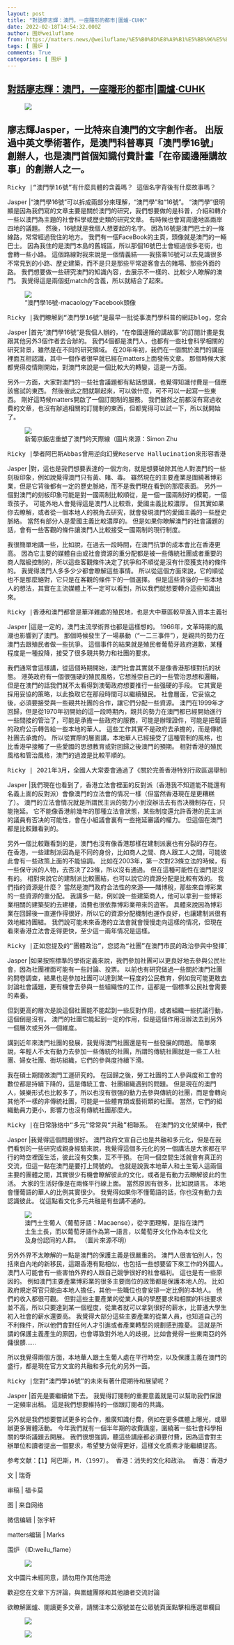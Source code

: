 ```yaml
---
layout: post
title: "對話廖志輝：澳門，一座隱形的都市|圍爐·CUHK"
date: 2022-02-18T14:54:32.000Z
author: 围炉weiluflame
from: https://matters.news/@weiluflame/%E5%B0%8D%E8%A9%B1%E5%BB%96%E5%BF%97%E8%BC%9D-%E6%BE%B3%E9%96%80-%E4%B8%80%E5%BA%A7%E9%9A%B1%E5%BD%A2%E7%9A%84%E9%83%BD%E5%B8%82-%E5%9C%8D%E7%88%90-cuhk-bafyreicmflbjlzaqgnu27sjx75pt24tl3mrxbsvjfmyqdd6l6eb5odm5xu
tags: [ 围炉 ]
comments: True
categories: [ 围炉 ]
---
```

<!--1645196072000-->
[對話廖志輝：澳門，一座隱形的都市|圍爐·CUHK](https://matters.news/@weiluflame/%E5%B0%8D%E8%A9%B1%E5%BB%96%E5%BF%97%E8%BC%9D-%E6%BE%B3%E9%96%80-%E4%B8%80%E5%BA%A7%E9%9A%B1%E5%BD%A2%E7%9A%84%E9%83%BD%E5%B8%82-%E5%9C%8D%E7%88%90-cuhk-bafyreicmflbjlzaqgnu27sjx75pt24tl3mrxbsvjfmyqdd6l6eb5odm5xu)
------

<div>
<figure class="image"><img src="https://assets.matters.news/embed/8dd41be4-955e-4890-8c26-d797642f0936.webp" data-asset-id="8dd41be4-955e-4890-8c26-d797642f0936" referrerpolicy="no-referrer"><figcaption><span></span></figcaption></figure><h2>廖志輝Jasper，一比特來自澳門的文字創作者。 出版過中英文學術著作，是澳門科普專頁「澳門學16號」創辦人，也是澳門首個知識付費計畫「在帝國邊陲講故事」的創辦人之一。</h2><pre class="ql-syntax" spellcheck="false">Ricky |“澳門學16號”有什麼具體的含義嗎？ 這個名字背後有什麼故事嗎？</pre><p>Jasper |“澳門學16號”可以拆成兩部分來理解，“澳門學”和“16號”。 “澳門學”很明顯是因為我們寫的文章主要是關於澳門的研究，我們想要做的是科普，介紹和轉介一些以澳門為主題的社會科學或歷史類的研究文章。 有時候也會寫周邊地區兩岸四地的議題。 然後，16號就是我個人想要起的名字。 因為16號是澳門巴士的一條線路，常常經過我住的地方。 我們有一個FaceBook的主頁，頭像就是澳門的一輛巴士。 因為我住的是澳門本島的舊城區，所以那個16號巴士會經過很多老街，也會轉一些小路。 這個路線對我來說是一個情義結——我搭乘16號可以去見識很多不常見到的小路、歷史建築，而不是只是那些平常遊客會去的賭場、那些外面的路。 我們想要做一些研究澳門的知識內容，去展示不一樣的、比較少人瞭解的澳門。 我覺得這是兩個挺match的含義，所以就結合了起來。</p><figure class="image"><img src="https://assets.matters.news/embed/853e0e3f-c03c-46c1-804b-ffb31d02911f.webp" data-asset-id="853e0e3f-c03c-46c1-804b-ffb31d02911f" referrerpolicy="no-referrer"><figcaption><span>“澳門學16號-macaology”Facebook頭像</span></figcaption></figure><pre class="ql-syntax" spellcheck="false">Ricky |我們瞭解到“澳門學16號”是最早一批從事澳門學科普的網誌blog，您合辦的「在帝國邊陲講故事」也是matters平臺上的受關注最多的付費專欄。 怎樣的契機和機會讓您願意涉足澳門學的科普寫作這個鮮有人涉足的領域呢？</pre><p>Jasper |首先“澳門學16號”是我個人辦的，“在帝國邊陲的講故事”的訂閱計畫是我跟其他另外3個作者去合辦的。 我們4個都是澳門人，也都有一些社會科學相關的研究背景，雖然是在不同的研究領域。 在20年年初，我們在一個關於澳門的講座裡面互相認識，其中一個作者很早就已經在matters上面發佈文章。 那個時候大家都覺得疫情剛開始，對澳門來說是一個比較大的轉變，這是一方面。</p><p>另外一方面，大家對澳門的一些社會議題都有點話想講，也覺得知識付費是一個應該嘗試的東西。 然後彼此之間就聊起來，可以做什麼，可不可以一起寫一些東西。 剛好這時候matters開啟了一個訂閱制的服務。 我們雖然之前都沒有寫過收費的文章，也沒有辦過相關的訂閱制的東西，但都覺得可以試一下，所以就開始了。</p><figure class="image"><img src="https://assets.matters.news/embed/11bb2129-c61c-4b14-979a-5740aa4066e8.webp" data-asset-id="11bb2129-c61c-4b14-979a-5740aa4066e8" referrerpolicy="no-referrer"><figcaption><span>新葡京飯店重塑了澳門的天際線（圖片來源：Simon Zhu</span></figcaption></figure><pre class="ql-syntax" spellcheck="false">Ricky |學者阿巴斯Abbas曾用逆向幻覺Reserve Hallucination來形容香港，表明有些事物明明就在眼前，卻仿若隱形，不被看見。 對一座城市來說，標籤式的刻板印象和草率定性，往往遮蔽人們的雙眼。 根據您的觀察澳門在外界不同群體眼中有著怎樣的刻板印象呢？</pre><p>Jasper |對，這也是我們想要表達的一個方向，就是想要破除其他人對澳門的一些刻板印象，例如說覺得澳門只有黃、賭、毒。 雖然現在的主要產業是圍繞著博彩業，但是它背後都有一定的歷史脈絡，而不是我們現在看到的那麼表面。 另外一個對澳門的刻板印象可能是對一國兩制比較順從，是一個一國兩制好的模範，一個乖孩子。 可能外地人會覺得這是澳門人比較乖，愛國主義比較濃厚。 但其實如果你去瞭解，或者從一個本地人的視角去研究，就會發現澳門的愛國主義的一些歷史脈絡。 當然有部分人是愛國主義比較濃厚的。 但是如果你瞭解澳門的社會議題的話，會有一些客觀的條件讓澳門人比較接受一國兩制的現行制度。</p><p>我很簡單地講一些，比如說，在過去一段時間，在澳門抗爭的成本會比在香港更高。 因為它主要的媒體自由或社會資源的重分配都是被一些傳統社團或者重要的商人階級控制的，所以這些客觀條件决定了抗爭和不順從是沒有什麼獲支持的條件的。 我覺得澳門人多多少少都會瞭解這些事情。 所以從這個方面來說，它的順從也不是那麼絕對，它只是在客觀的條件下的一個選擇。 但是這些背後的一些本地人的想法，其實在主流媒體上不一定可以看到，所以我們就想要轉介這些知識出來。</p><pre class="ql-syntax" spellcheck="false">Ricky |香港和澳門都曾是華洋雜處的殖民地，也是大中華區較早進入資本主義社會的地區，但是為什麼澳門呈現出了保守與溫馴的社會風氣？ 這和澳門殖民歷史的獨特性有什麼關係嗎？</pre><p>Jasper |這是一定的，澳門主流學術界也都是這樣想的。 1966年，文革時期的風潮也影響到了澳門。 那個時候發生了一場暴動（“一二三事件”），是親共的勢力在澳門去跟殖民者做一些抗爭。 這個事件的結果就是殖民者葡萄牙政府道歉，某種程度是一種投降，接受了很多親共勢力和社團的要求。</p><p>我們通常會這樣講，從這個時期開始，澳門社會其實就不是像香港那樣對抗的狀態。 港英政府有一個很强硬的殖民風格，它想推崇自己的一些管治思想和邏輯，但是在澳門的話我們就不太看得到澳葡政府想要推行一些强硬的手段。 它其實是採用妥協的策略，以此換取它在那段時間可以繼續殖民。 社會層面，它妥協之後，必須要接受與一些親共社團的合作，讓它們分配一些資源。 澳門在1999年才回歸，但是從1970年初開始的這一段時期內，親共的勢力在澳門都已經開始進行一些間接的管治了，可能是承擔一些政府的服務，可能是辦理證件，可能是把葡語的政府公示轉告給一些本地的華人。 這些工作其實不是政府去承擔的，而是傳統社團去承擔的。 所以從實際的層面講，本地華人已經接受了這種管制的風格，也比香港早接觸了一些愛國的思想教育或對回歸之後澳門的預期。 相對香港的殖民風格和管治風格，澳門的過渡是比較平順的。</p><pre class="ql-syntax" spellcheck="false">Ricky | 2021年3月，全國人大常委會通過了《關於完善香港特別行政區選舉制度的决定》，香港行政長官和立法會選舉制度隨之改變。 當時部分媒體稱，此次選舉制度的改革會使香港政治“澳門化”。 您認為這裡的“澳門化”有著怎樣的含義呢？</pre><p>Jasper |我們現在也看到了，香港立法會裡面的反對派（香港我不知道能不能還有名義上面的反對派）會像澳門的立法會的情况一樣（但當然香港現在是更糟糕了）。 澳門的立法會情况就是所謂民主派的勢力小到沒辦法去有否决機制存在，只能拖延。 它不能像香港前幾年的那種立法會狀態，某些制度還允許香港的民主派的議員有否决的可能性，會在小組議會裏有一些拖延審議的權力。 但這個在澳門都是比較難看到的。</p><p>另外一個比較難看到的是，澳門也沒有像香港那樣在建制派裏也有分裂的存在。 在香港，一些建制派因為是不同的身份，比如商人之間、商人跟工人之間，可能彼此會有一些政策上面的不能協調。 比如在2003年，第一次對23條立法的時候，有一些保守派的人物，去否决了23條，所以沒有通過。 但在這種可能性在澳門是沒有的。 相對來說它的建制派比較團結，也可以說它的資源分配是比較有效的。 我們指的資源是什麼？ 當然是澳門政府合法性的來源——賭博稅，那些來自博彩業的一些資源的重分配。 我講多一點，例如說一些建築商人，他可以拿到一些博彩業相關的建築契約去建樓，消費也很依靠博彩業帶來的遊客。 具體來說因為博彩業在回歸後一直運作得很好，所以它的資源分配機制也運作良好，也讓建制派很有效地維持團結。 我們說可能未來香港的立法會就會慢慢走向這樣的情况，但現在看來香港立法會走得更快，至少這一兩年情况是這樣。</p><pre class="ql-syntax" spellcheck="false">Ricky |正如您提及的“團體政治”，您認為“社團”在澳門市民的政治參與中發揮了怎樣的作用呢？ 近年來，又面臨著什麼新的變化和困境呢？</pre><p>Jasper |如果按照標準的學術定義來說，我們參加社團可以更良好地去參與公民社會，因為社團裡面可能有一些討論、投票。 以前也有研究做過一些關於澳門社團的問卷調查，結果也是參加社團可以達到某一程度的公民教育，例如我可能更敢去討論社會議題，更有機會去參與一些組織性的工作，這都是一個標準公民社會需要的素養。</p><p>但到更高的層次是說這個社團能不能起到一些反對作用，或者組織一些抗議行動，這個倒是沒有。 澳門的社團它能起到一定的作用，但是這個作用沒辦法去到另外一個層次或另外一個維度。</p><p>講到近年來澳門社團的發展，我覺得澳門社團還是有一些發展的問題。 簡單來說，年輕人不太有動力去參加一些傳統的社團，所謂的傳統社團就是一些工人社團、婦女社團、街坊組織，它們的參與度持續下滑。</p><p>我在碩士期間做澳門工運研究的。 在回歸之後，勞工社團的工人參與度和工會的數位都是持續下降的，這是傳統工會、社團組織遇到的問題。 但是現在的澳門人，娛樂形式也比較多了，所以也沒有很强的動力去參與傳統的社團，而是會轉向其他不一樣的非傳統社團，可能是一些體育類或藝術類的社團。 當然，它們的組織動員力更小，影響力也沒有傳統社團那麼大。</p><pre class="ql-syntax" spellcheck="false">Ricky |在日常脉络中“多元”常常與“共融”相聯系。 在澳門的文化架構中，我們不難發現，澳門在某種程度上受到了文化的混雜過程的影響，但也保存了兩種對比鮮明的文化傳統，誰也沒有被另一種文化勢力左右。 但是，不同族裔之間真正融合了嗎？ 或者說不同文化背景的澳門人在文化交融的過程中有沒有遇到什麼具體的障礙呢？</pre><p>Jasper |我覺得這個問題很好。 澳門政府文宣自己也是共融和多元化，但是在我們看到的一些研究或親身經驗來說，我覺得這個多元化的另一個講法是大家都在平行的時空裡面生活，彼此沒有交集，互不干預。 在同一個空間生活就會有真正的交流，但這一點在澳門是要打上問號的。 也就是說我本地華人和土生葡人這兩個主要的團體之間，其實很少有機會瞭解彼此的文化，或者是有動力去瞭解彼此的生活。 大家的生活好像是在兩條平行線上面。 當然原因有很多，比如說語言。 本地會懂葡語的華人的比例其實很少。 我覺得如果你不懂葡語的話，你也沒有動力去認識彼此。 從這點看文化多元共融是有些講不通的。</p><figure class="image"><img src="https://assets.matters.news/embed/4a9898da-4775-4c9d-a419-51e0ac24ac5f.webp" data-asset-id="4a9898da-4775-4c9d-a419-51e0ac24ac5f" referrerpolicy="no-referrer"><figcaption><span>澳門土生葡人（葡萄牙語：Macaense），從字面理解，是指在澳門土生土長，而以葡萄牙語作為第一語言，以葡萄牙文化作為本位文化及身份認同的人群。 （圖片來源不明）</span></figcaption></figure><p>另外外界不太瞭解的一點是澳門的保護主義是很嚴重的。 澳門人很害怕別人，包括來自內地的新移民，這跟香港有點相似，也包括一些想要留下來工作的外國人。 澳門人可能會有一些害怕外界的人跟自己競爭很好的社會福利。 這也是有一些原因的。 例如澳門主要產業博彩業的很多主要崗位的政策都是保護本地人的。 比如政府規定荷官只能由本地人擔任，其他一些職位也會安排一定比例的本地人。 他們的收入都很可觀。 但對這些主要產業的從業人員的學歷要求和相關的科技要求並不高，所以只要達到某一個程度，從業者就可以拿到很好的薪水，比普通大學生初入社會的薪水還要高。 我覺得大部分這些主要產業的從業人員，也知道自己的不利條件，所以他們會對任何人才引進或者產業轉型的規劃感到擔憂。 這就是所謂的保護主義產生的原因，也會導致對外地人的歧視，比如會覺得一些東南亞的外傭很髒……</p><p>所以我覺得兩個方面，本地華人跟土生葡人處在平行時空，以及保護主義在澳門的盛行，都是現在官方文宣的共融和多元化的另外一面。</p><pre class="ql-syntax" spellcheck="false">Ricky |您對“澳門學16號”的未來有著什麼期待和展望呢？</pre><p>Jasper |首先是要繼續做下去。 我覺得訂閱制的重要意義就是可以幫助我們保證一定頻率出稿。 這是我們想要維持的一個跟訂閱者的共識。</p><p>另外就是我們想要嘗試更多的合作，推廣知識付費，例如在更多媒體上曝光，或舉辦更多實體活動。 今年我們就有一個半年期的收費講座，圍繞著一些社會科學相關的學術議題去開展。 我們很想強調，聽這些講座都必須要付費，因為這會對主辦單位和讀者提出一個要求，希望雙方做得更好，這樣文化貭素才能繼續提高。</p><pre class="ql-syntax" spellcheck="false">参考文献：【1】阿巴斯，M.（1997）。 香港：消失的文化和政治。 香港：香港大學出版社。【2】 李展鵬.  （2018）. 隱形澳門: 被忽視的城市與文化. 新北市: 遠足文化事業股份有公司.【3】 李展鵬.  （2013）. 在世界邊缘遇見澳門  （ 第 1 版  ed.）。 澳門: 澳門日報出版社.【4】搬運工，喬納森。 （1990）. 澳門流行的中國菜。 文化評論，10，51-66【5】 李志高 （弗朗西斯科·岡薩爾維斯·佩雷拉）。 葡萄牙，中國澳門之旅（ 葡萄牙、中国与 「 澳门问题」）.澳门：东方葡萄牙学会， 2013年8月至9月</pre><p>文 |  瑞奇</p><p>审稿 |  福卡莫</p><p>图 | 来自网络</p><p>微信编辑 | 张宇轩</p><p>matters编辑 | Marks</p><p>围炉  （ID:weilu_flame）</p><figure class="image"><img src="https://assets.matters.news/embed/60d9621d-7e88-47c3-9e7f-1ce05f305260.png" data-asset-id="60d9621d-7e88-47c3-9e7f-1ce05f305260" referrerpolicy="no-referrer"><figcaption><span></span></figcaption></figure><p>文中圖片未經同意，請勿用作其他用途</p><p>歡迎您在文章下方評論，與圍爐團隊和其他讀者交流討論</p><p>欲瞭解圍爐、閱讀更多文章，請關注本公眾號並在公眾號頁面點擊相應選單欄目</p><figure class="image"><img src="https://assets.matters.news/embed/f14e4515-dd0a-411c-af29-ab962809aaca.png" data-asset-id="f14e4515-dd0a-411c-af29-ab962809aaca" referrerpolicy="no-referrer"><figcaption><span></span></figcaption></figure><figure class="image"><img src="https://assets.matters.news/embed/fe936c55-b823-461b-a28d-3bccc3b6190c.png" data-asset-id="fe936c55-b823-461b-a28d-3bccc3b6190c" referrerpolicy="no-referrer"><figcaption><span></span></figcaption></figure><p><br></p>
</div>
